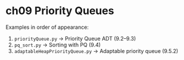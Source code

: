 # ch09 Priority Queues

Examples in order of appearance:

1. `priorityQueue.py` → Priority Queue ADT (9.2–9.3)  
2. `pq_sort.py` → Sorting with PQ (9.4)  
3. `adaptableHeapPriorityQueue.py` → Adaptable priority queue (9.5.2)  
